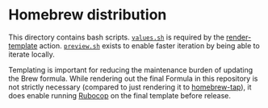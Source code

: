 # Homebrew distribution

This directory contains bash scripts. [`values.sh`](./values.sh) is required by the [render-template](https://github.com/anttiharju/actions/tree/v0/render-template) action. [`preview.sh`](./preview.sh) exists to enable faster iteration by being able to iterate locally.

Templating is important for reducing the maintenance burden of updating the Brew formula. While rendering out the final Formula in this repository is not strictly necessary (compared to just rendering it to [homebrew-tap](https://github.com/anttiharju/homebrew-tap)), it does enable running [Rubocop](https://rubocop.org) on the final template before release.
